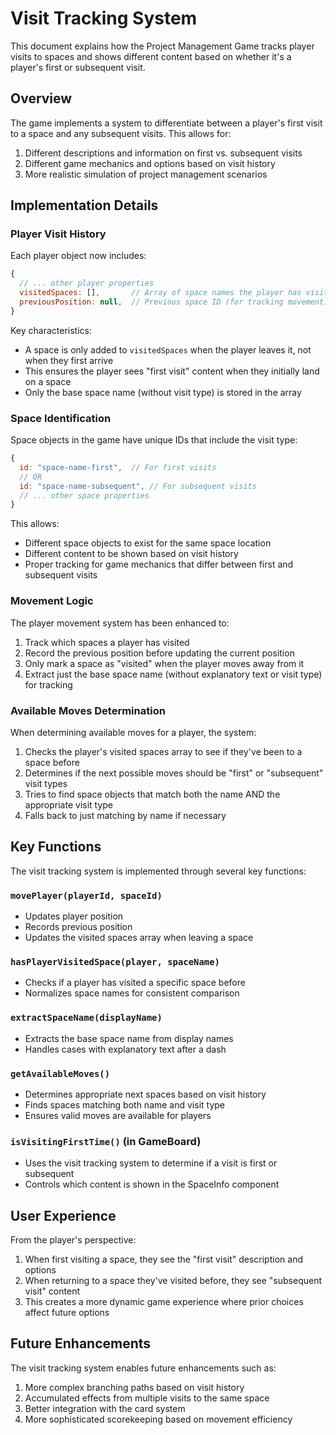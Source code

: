 # Visit Tracking System

This document explains how the Project Management Game tracks player visits to spaces and shows different content based on whether it's a player's first or subsequent visit.

## Overview

The game implements a system to differentiate between a player's first visit to a space and any subsequent visits. This allows for:

1. Different descriptions and information on first vs. subsequent visits
2. Different game mechanics and options based on visit history
3. More realistic simulation of project management scenarios

## Implementation Details

### Player Visit History

Each player object now includes:

```javascript
{
  // ... other player properties
  visitedSpaces: [],       // Array of space names the player has visited
  previousPosition: null,  // Previous space ID (for tracking movement)
}
```

Key characteristics:
- A space is only added to `visitedSpaces` when the player leaves it, not when they first arrive
- This ensures the player sees "first visit" content when they initially land on a space
- Only the base space name (without visit type) is stored in the array

### Space Identification

Space objects in the game have unique IDs that include the visit type:

```javascript
{
  id: "space-name-first",  // For first visits
  // OR
  id: "space-name-subsequent", // For subsequent visits
  // ... other space properties
}
```

This allows:
- Different space objects to exist for the same space location
- Different content to be shown based on visit history
- Proper tracking for game mechanics that differ between first and subsequent visits

### Movement Logic

The player movement system has been enhanced to:

1. Track which spaces a player has visited
2. Record the previous position before updating the current position
3. Only mark a space as "visited" when the player moves away from it
4. Extract just the base space name (without explanatory text or visit type) for tracking

### Available Moves Determination

When determining available moves for a player, the system:

1. Checks the player's visited spaces array to see if they've been to a space before
2. Determines if the next possible moves should be "first" or "subsequent" visit types
3. Tries to find space objects that match both the name AND the appropriate visit type
4. Falls back to just matching by name if necessary

## Key Functions

The visit tracking system is implemented through several key functions:

### `movePlayer(playerId, spaceId)`
- Updates player position
- Records previous position
- Updates the visited spaces array when leaving a space

### `hasPlayerVisitedSpace(player, spaceName)`
- Checks if a player has visited a specific space before
- Normalizes space names for consistent comparison

### `extractSpaceName(displayName)`
- Extracts the base space name from display names
- Handles cases with explanatory text after a dash

### `getAvailableMoves()`
- Determines appropriate next spaces based on visit history
- Finds spaces matching both name and visit type
- Ensures valid moves are available for players

### `isVisitingFirstTime()` (in GameBoard)
- Uses the visit tracking system to determine if a visit is first or subsequent
- Controls which content is shown in the SpaceInfo component

## User Experience

From the player's perspective:

1. When first visiting a space, they see the "first visit" description and options
2. When returning to a space they've visited before, they see "subsequent visit" content
3. This creates a more dynamic game experience where prior choices affect future options

## Future Enhancements

The visit tracking system enables future enhancements such as:

1. More complex branching paths based on visit history
2. Accumulated effects from multiple visits to the same space
3. Better integration with the card system
4. More sophisticated scorekeeping based on movement efficiency
